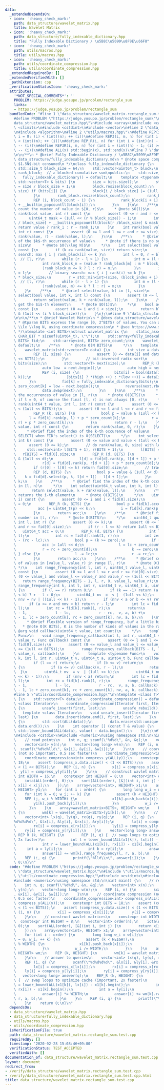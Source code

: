 ```yaml
---
data:
  _extendedDependsOn:
  - icon: ':heavy_check_mark:'
    path: data_structure/wavelet_matrix.hpp
    title: Wavelet Matrix
  - icon: ':heavy_check_mark:'
    path: data_structure/fully_indexable_dictionary.hpp
    title: "Fully Indexable Dictionary / \u5B8C\u5099\u8F9E\u66F8"
  - icon: ':heavy_check_mark:'
    path: utils/macros.hpp
    title: utils/macros.hpp
  - icon: ':heavy_check_mark:'
    path: utils/coordinate_compression.hpp
    title: utils/coordinate_compression.hpp
  _extendedRequiredBy: []
  _extendedVerifiedWith: []
  _pathExtension: cpp
  _verificationStatusIcon: ':heavy_check_mark:'
  attributes:
    '*NOT_SPECIAL_COMMENTS*': ''
    PROBLEM: https://judge.yosupo.jp/problem/rectangle_sum
    links:
    - https://judge.yosupo.jp/problem/rectangle_sum
  bundledCode: "#line 1 \"data_structure/wavelet_matrix.rectangle_sum.test.cpp\"\n\
    #define PROBLEM \"https://judge.yosupo.jp/problem/rectangle_sum\"\n#line 2 \"\
    data_structure/wavelet_matrix.hpp\"\n#include <array>\n#include <cassert>\n#include\
    \ <climits>\n#include <cstdint>\n#include <vector>\n#line 2 \"data_structure/fully_indexable_dictionary.hpp\"\
    \n#include <algorithm>\n#line 2 \"utils/macros.hpp\"\n#define REP(i, n) for (int\
    \ i = 0; (i) < (int)(n); ++ (i))\n#define REP3(i, m, n) for (int i = (m); (i)\
    \ < (int)(n); ++ (i))\n#define REP_R(i, n) for (int i = (int)(n) - 1; (i) >= 0;\
    \ -- (i))\n#define REP3R(i, m, n) for (int i = (int)(n) - 1; (i) >= (int)(m);\
    \ -- (i))\n#define ALL(x) std::begin(x), std::end(x)\n#line 7 \"data_structure/fully_indexable_dictionary.hpp\"\
    \n\n/**\n * @brief Fully Indexable Dictionary / \u5B8C\u5099\u8F9E\u66F8\n * @docs\
    \ data_structure/fully_indexable_dictionary.md\n * @note space complexity $o(N)$.\
    \ $1.5N$-bit consumed\n */\nclass fully_indexable_dictionary {\n    static constexpr\
    \ std::size_t block_size = 64;\n    std::vector<uint64_t> block;\n    std::vector<int32_t>\
    \ rank_block;  // a blocked cumulative sum\npublic:\n    std::size_t size;\n \
    \   fully_indexable_dictionary() = default;\n    template <typename T>\n    fully_indexable_dictionary(const\
    \ std::vector<T> & bits) {\n        size = bits.size();\n        std::size_t block_count\
    \ = size / block_size + 1;\n        block.resize(block_count);\n        REP (i,\
    \ size) if (bits[i]) {\n            block[i / block_size] |= (1ull << (i % block_size));\n\
    \        }\n        rank_block.resize(block_count);\n        rank_block[0] = 0;\n\
    \        REP (i, block_count - 1) {\n            rank_block[i + 1] = rank_block[i]\
    \ + __builtin_popcountll(block[i]);\n        }\n    }\n\n    /**\n     * @brief\
    \ count the number of value in $[0, r)$\n     * @note $O(1)$\n     */\n    int\
    \ rank(bool value, int r) const {\n        assert (0 <= r and r <= size);\n  \
    \      uint64_t mask = (1ull << (r % block_size)) - 1;\n        int rank_1 = rank_block[r\
    \ / block_size] + __builtin_popcountll(block[r /block_size] & mask);\n       \
    \ return value ? rank_1 : r - rank_1;\n    }\n    int rank(bool value, int l,\
    \ int r) const {\n        assert (0 <= l and l <= r and r <= size);\n        return\
    \ rank(value, r) - rank(value, l);\n    }\n\n    /**\n     * @brief find the index\
    \ of the $k$-th occurrence of value\n     * @note if there is no such index, returns\
    \ size\n     * @note $O(\\log N)$\n     */\n    int select(bool value, int k)\
    \ const {\n        if (k >= rank(value, size)) return size;\n        // binary\
    \ search: max { i | rank_block[i] <= k }\n        int l = 0, r = block.size();\
    \  // [l, r)\n        while (r - l > 1) {\n            int m = (l + r) / 2;\n\
    \            int rank_block_m = (value ? rank_block[m] : m * block_size - rank_block[m]);\n\
    \            (rank_block_m <= k ? l : r) = m;\n        }\n        int block_index\
    \ = l;\n        // binary search: max { i | rank(i) <= k }\n        l = block_index\
    \ * block_size;\n        r = std::min<int>(size, (block_index + 1) * block_size);\
    \  // [l, r)\n        while (r - l > 1) {\n            int m = (l + r) / 2;\n\
    \            (rank(value, m) <= k ? l : r) = m;\n        }\n        return l;\n\
    \    }\n    /**\n     * @brief select(value, k) in [l, size)\n     */\n    int\
    \ select(bool value, int k, int l) const {\n        assert (0 <= l and l <= size);\n\
    \        return select(value, k + rank(value, l));\n    }\n\n    /**\n     * @brief\
    \ get the $i$-th element\n     * @note $O(1)$\n     */\n    bool access(int i)\
    \ const {\n        assert (0 <= i and i < size);\n        return block[i / block_size]\
    \ & (1ull << (i % block_size));\n    }\n};\n#line 9 \"data_structure/wavelet_matrix.hpp\"\
    \n\n\n/**\n * @brief Wavelet Matrix\n * @docs data_structure/wavelet_matrix.md\n\
    \ * @tparam BITS express the range [0, 2^BITS) of values. You can assume BITS\
    \ \\le \\log N, using coordinate compression\n * @see https://www.slideshare.net/pfi/ss-15916040\n\
    \ */\ntemplate <int BITS>\nstruct wavelet_matrix {\n    static_assert (BITS <\
    \ CHAR_BIT * sizeof(uint64_t), \"\");\n    std::array<fully_indexable_dictionary,\
    \ BITS> fid;\n    std::array<int, BITS> zero_count;\n\n    wavelet_matrix() =\
    \ default;\n    /**\n     * @note O(N BITS)\n     */\n    template <typename T>\n\
    \    wavelet_matrix(std::vector<T> data) {\n        int size = data.size();\n\
    \        REP (i, size) {\n            assert (0 <= data[i] and data[i] < (1ull\
    \ << BITS));\n        }\n        // bit-inversed radix sort\n        std::vector<char>\
    \ bits(size);\n        std::vector<T> next(size);\n        REP_R (k, BITS) {\n\
    \            auto low  = next.begin();\n            auto high = next.rbegin();\n\
    \            REP (i, size) {\n                bits[i] = bool(data[i] & (1ull <<\
    \ k));\n                (bits[i] ? *(high ++) : *(low ++)) = data[i];\n      \
    \      }\n            fid[k] = fully_indexable_dictionary(bits);\n           \
    \ zero_count[k] = low - next.begin();\n            reverse(next.rbegin(), high);\n\
    \            data.swap(next);\n        }\n    }\n\n    /**\n     * @brief count\
    \ the occurrences of value in [l, r)\n     * @note O(BITS)\n     * @note even\
    \ if l = 0, of course the final [l, r) is not always [0, r)\n     */\n    int\
    \ rank(uint64_t value, int l, int r) const {\n        assert (0 <= value and value\
    \ < (1ull << BITS));\n        assert (0 <= l and l <= r and r <= fid[0].size);\n\
    \        REP_R (k, BITS) {\n            bool p = value & (1ull << k);\n      \
    \      l = fid[k].rank(p, l) + p * zero_count[k];\n            r = fid[k].rank(p,\
    \ r) + p * zero_count[k];\n        }\n        return r - l;\n    }\n    int rank(uint64_t\
    \ value, int r) const {\n        return rank(value, 0, r);\n    }\n\n    /**\n\
    \     * @brief find the index of the k-th occurence of value\n     * @note O(BITS\
    \ SELECT) when FID's select() is O(SELECT)\n     */\n    int select(uint64_t value,\
    \ int k) const {\n        assert (0 <= value and value < (1ull << BITS));\n  \
    \      assert (0 <= k);\n        // do rank(value, 0, size) with logging\n   \
    \     std::vector<int> l(BITS + 1), r(BITS + 1);\n        l[BITS] = 0;\n     \
    \   r[BITS] = fid[0].size;\n        REP_R (d, BITS) {\n            bool p = value\
    \ & (1ull << d);\n            l[d] = fid[d].rank(p, l[d + 1]) + p * zero_count[d];\n\
    \            r[d] = fid[d].rank(p, r[d + 1]) + p * zero_count[d];\n        }\n\
    \        if (r[0] - l[0] <= k) return fid[0].size;\n        // trace the log inversely\n\
    \        REP (d, BITS) {\n            bool p = value & (1ull << d);\n        \
    \    k = fid[d].select(p, k, l[d + 1]) - l[d + 1];\n        }\n        return\
    \ k;\n    }\n    /**\n     * @brief find the index of the k-th occurence of value\
    \ in [l, n)\n     */\n    int select(uint64_t value, int k, int l) const {\n \
    \       return select(value, k + rank(value, l));\n    }\n\n    /**\n     * @brief\
    \ returns the i-th element\n     * @note O(BITS)\n     */\n    uint64_t access(int\
    \ i) const {\n        assert (0 <= i and i < fid[0].size);\n        uint64_t acc\
    \ = 0;\n        REP_R (k, BITS) {\n            bool p = fid[k].access(i);\n  \
    \          acc |= uint64_t(p) << k;\n            i = fid[k].rank(p, i) + p * zero_count[k];\n\
    \        }\n        return acc;\n    }\n\n    /**\n     * @brief find the k-th\
    \ number in [l, r)\n     * @note O(BITS)\n     */\n    uint64_t quantile(int k,\
    \ int l, int r) {\n        assert (0 <= k);\n        assert (0 <= l and l <= r\
    \ and r <= fid[0].size);\n        if (r - l <= k) return 1ull << BITS;\n     \
    \   uint64_t acc = 0;\n        REP_R (d, BITS) {\n            int lc = fid[d].rank(1,\
    \ l);\n            int rc = fid[d].rank(1, r);\n            int zero = (r - l)\
    \ - (rc - lc);\n            bool p = (k >= zero);\n            if (p) {\n    \
    \            acc |= 1ull << d;\n                l = lc + zero_count[d];\n    \
    \            r = rc + zero_count[d];\n                k -= zero;\n           \
    \ } else {\n                l -= lc;\n                r -= rc;\n            }\n\
    \        }\n        return acc;\n    }\n\n    /**\n     * @brief count the number\
    \ of values in [value_l, value_r) in range [l, r)\n     * @note O(BITS)\n    \
    \ */\n    int range_frequency(int l, int r, uint64_t value_l, uint64_t value_r)\
    \ const {\n        assert (0 <= l and l <= r and r <= fid[0].size);\n        assert\
    \ (0 <= value_l and value_l <= value_r and value_r <= (1ull << BITS));\n     \
    \   return range_frequency(BITS - 1, l, r, 0, value_l, value_r);\n    }\n    int\
    \ range_frequency(int k, int l, int r, uint64_t v, uint64_t a, uint64_t b) const\
    \ {\n        if (l == r) return 0;\n        if (k == -1) return (a <= v and v\
    \ < b) ? r - l : 0;\n        uint64_t nv  =  v |  (1ull << k);\n        uint64_t\
    \ nnv = nv | ((1ull << k) - 1);\n        if (nnv < a or b <= v) return 0;\n  \
    \      if (a <= v and nnv < b) return r - l;\n        int lc = fid[k].rank(1,\
    \ l);\n        int rc = fid[k].rank(1, r);\n        return\n            range_frequency(k\
    \ - 1,             l - lc,             r - rc,  v, a, b) +\n            range_frequency(k\
    \ - 1, lc + zero_count[k], rc + zero_count[k], nv, a, b);\n    }\n\n    /**\n\
    \     * @brief flexible version of range_frequency, buf a little bit slow\n  \
    \   * @note O(K BITS), K is the number of kinds of values in the range\n     *\
    \ @arg void callback(uint64_t value, int count)\n     */\n    template <typename\
    \ Func>\n    void range_frequency_callback(int l, int r, uint64_t value_l, uint64_t\
    \ value_r, Func callback) const {\n        assert (0 <= l and l <= r and r <=\
    \ fid[0].size);\n        assert (0 <= value_l and value_l <= value_r and value_r\
    \ <= (1ull << BITS));\n        range_frequency_callback(BITS - 1, l, r, 0, value_l,\
    \ value_r, callback);\n    }\n    template <typename Func>\n    void range_frequency_callback(int\
    \ k, int l, int r, uint64_t v, uint64_t a, uint64_t b, Func callback) const {\n\
    \        if (l == r) return;\n        if (b <= v) return;\n        if (k == -1)\
    \ {\n            if (a <= v) callback(v, r - l);\n            return;\n      \
    \  }\n        uint64_t nv  = v  | (1ull << k);\n        uint64_t nnv = nv | (((1ull\
    \ << k) - 1));\n        if (nnv < a) return;\n        int lc = fid[k].rank(1,\
    \ l);\n        int rc = fid[k].rank(1, r);\n        range_frequency_callback(k\
    \ - 1,             l - lc,             r - rc,  v, a, b, callback);\n        range_frequency_callback(k\
    \ - 1, lc + zero_count[k], rc + zero_count[k], nv, a, b, callback);\n    }\n};\n\
    #line 5 \"utils/coordinate_compression.hpp\"\n\ntemplate <class T>\nstruct coordinate_compression\
    \ {\n    std::vector<T> data;\n    coordinate_compression() = default;\n    template\
    \ <class Iterator>\n    coordinate_compression(Iterator first, Iterator last)\
    \ {\n        unsafe_insert(first, last);\n        unsafe_rebuild();\n    }\n \
    \   template <class Iterator>\n    void unsafe_insert(Iterator first, Iterator\
    \ last) {\n        data.insert(data.end(), first, last);\n    }\n    void unsafe_rebuild()\
    \ {\n        std::sort(ALL(data));\n        data.erase(std::unique(ALL(data)),\
    \ data.end());\n    }\n    int operator [] (const T & value) {\n        return\
    \ std::lower_bound(ALL(data), value) - data.begin();\n    }\n};\n#line 6 \"data_structure/wavelet_matrix.rectangle_sum.test.cpp\"\
    \n#include <cstdio>\n#include <numeric>\nusing namespace std;\n\nint main() {\n\
    \    // read points\n    int n, q; scanf(\"%d%d\", &n, &q);\n    vector<int> x(n);\n\
    \    vector<int> y(n);\n    vector<long long> w(n);\n    REP (i, n) {\n      \
    \  scanf(\"%d%d%lld\", &x[i], &y[i], &w[i]);\n    }\n\n    // coordinate compression\
    \ (not so important, 0.5 sec faster)\n    coordinate_compression<int> compress_x(ALL(x));\n\
    \    coordinate_compression<int> compress_y(ALL(y));\n    constexpr int BITS =\
    \ 18;\n    assert (compress_x.data.size() < (1 << BITS));\n    assert (compress_y.data.size()\
    \ < (1 << BITS));\n    REP (i, n) {\n        x[i] = compress_x[x[i]];\n      \
    \  y[i] = compress_y[y[i]];\n    }\n\n    // construct wavlet matrices\n    constexpr\
    \ int WIDTH = 16;\n    constexpr int HEIGHT = 8;\n    vector<int> order(n);\n\
    \    iota(ALL(order), 0);\n    sort(ALL(order), [&](int i, int j) {\n        return\
    \ x[i] < x[j];\n    });\n    array<vector<int>, HEIGHT> x1;\n    array<vector<int>,\
    \ HEIGHT> y1;\n    for (int i : order) {\n        long long w_i = w[i];\n    \
    \    for (int k = 0; w_i; ++ k) {\n            assert (k < HEIGHT);\n        \
    \    REP (j, w_i % WIDTH) {\n                x1[k].push_back(x[i]);\n        \
    \        y1[k].push_back(y[i]);\n            }\n            w_i /= WIDTH;\n  \
    \      }\n    }\n    array<wavelet_matrix<BITS>, HEIGHT> wm;\n    REP (k, HEIGHT)\
    \ {\n        wm[k] = wavelet_matrix<BITS>(y1[k]);\n    }\n\n    // answer to queries\n\
    \    vector<int> lx(q), ly(q), rx(q), ry(q);\n    REP (i, q) {\n        scanf(\"\
    %d%d%d%d\", &lx[i], &ly[i], &rx[i], &ry[i]);\n        lx[i] = compress_x[lx[i]];\n\
    \        rx[i] = compress_x[rx[i]];\n        ly[i] = compress_y[ly[i]];\n    \
    \    ry[i] = compress_y[ry[i]];\n    }\n    vector<long long> answer(q);\n   \
    \ REP_R (k, HEIGHT) {\n        REP (i, q) {  // swap loops to optimize cache (important,\
    \ 2x faster)\n            int l = lower_bound(ALL(x1[k]), lx[i]) - x1[k].begin();\n\
    \            int r = lower_bound(ALL(x1[k]), rx[i]) - x1[k].begin();\n       \
    \     int a = ly[i];\n            int b = ry[i];\n            answer[i] *= WIDTH;\n\
    \            answer[i] += wm[k].range_frequency(l, r, a, b);\n        }\n    }\n\
    \    REP (i, q) {\n        printf(\"%lld\\n\", answer[i]);\n    }\n    return\
    \ 0;\n}\n"
  code: "#define PROBLEM \"https://judge.yosupo.jp/problem/rectangle_sum\"\n#include\
    \ \"data_structure/wavelet_matrix.hpp\"\n#include \"utils/macros.hpp\"\n#include\
    \ \"utils/coordinate_compression.hpp\"\n#include <cstdint>\n#include <cstdio>\n\
    #include <numeric>\nusing namespace std;\n\nint main() {\n    // read points\n\
    \    int n, q; scanf(\"%d%d\", &n, &q);\n    vector<int> x(n);\n    vector<int>\
    \ y(n);\n    vector<long long> w(n);\n    REP (i, n) {\n        scanf(\"%d%d%lld\"\
    , &x[i], &y[i], &w[i]);\n    }\n\n    // coordinate compression (not so important,\
    \ 0.5 sec faster)\n    coordinate_compression<int> compress_x(ALL(x));\n    coordinate_compression<int>\
    \ compress_y(ALL(y));\n    constexpr int BITS = 18;\n    assert (compress_x.data.size()\
    \ < (1 << BITS));\n    assert (compress_y.data.size() < (1 << BITS));\n    REP\
    \ (i, n) {\n        x[i] = compress_x[x[i]];\n        y[i] = compress_y[y[i]];\n\
    \    }\n\n    // construct wavlet matrices\n    constexpr int WIDTH = 16;\n  \
    \  constexpr int HEIGHT = 8;\n    vector<int> order(n);\n    iota(ALL(order),\
    \ 0);\n    sort(ALL(order), [&](int i, int j) {\n        return x[i] < x[j];\n\
    \    });\n    array<vector<int>, HEIGHT> x1;\n    array<vector<int>, HEIGHT> y1;\n\
    \    for (int i : order) {\n        long long w_i = w[i];\n        for (int k\
    \ = 0; w_i; ++ k) {\n            assert (k < HEIGHT);\n            REP (j, w_i\
    \ % WIDTH) {\n                x1[k].push_back(x[i]);\n                y1[k].push_back(y[i]);\n\
    \            }\n            w_i /= WIDTH;\n        }\n    }\n    array<wavelet_matrix<BITS>,\
    \ HEIGHT> wm;\n    REP (k, HEIGHT) {\n        wm[k] = wavelet_matrix<BITS>(y1[k]);\n\
    \    }\n\n    // answer to queries\n    vector<int> lx(q), ly(q), rx(q), ry(q);\n\
    \    REP (i, q) {\n        scanf(\"%d%d%d%d\", &lx[i], &ly[i], &rx[i], &ry[i]);\n\
    \        lx[i] = compress_x[lx[i]];\n        rx[i] = compress_x[rx[i]];\n    \
    \    ly[i] = compress_y[ly[i]];\n        ry[i] = compress_y[ry[i]];\n    }\n \
    \   vector<long long> answer(q);\n    REP_R (k, HEIGHT) {\n        REP (i, q)\
    \ {  // swap loops to optimize cache (important, 2x faster)\n            int l\
    \ = lower_bound(ALL(x1[k]), lx[i]) - x1[k].begin();\n            int r = lower_bound(ALL(x1[k]),\
    \ rx[i]) - x1[k].begin();\n            int a = ly[i];\n            int b = ry[i];\n\
    \            answer[i] *= WIDTH;\n            answer[i] += wm[k].range_frequency(l,\
    \ r, a, b);\n        }\n    }\n    REP (i, q) {\n        printf(\"%lld\\n\", answer[i]);\n\
    \    }\n    return 0;\n}\n"
  dependsOn:
  - data_structure/wavelet_matrix.hpp
  - data_structure/fully_indexable_dictionary.hpp
  - utils/macros.hpp
  - utils/coordinate_compression.hpp
  isVerificationFile: true
  path: data_structure/wavelet_matrix.rectangle_sum.test.cpp
  requiredBy: []
  timestamp: '2020-02-28 15:08:46+09:00'
  verificationStatus: TEST_ACCEPTED
  verifiedWith: []
documentation_of: data_structure/wavelet_matrix.rectangle_sum.test.cpp
layout: document
redirect_from:
- /verify/data_structure/wavelet_matrix.rectangle_sum.test.cpp
- /verify/data_structure/wavelet_matrix.rectangle_sum.test.cpp.html
title: data_structure/wavelet_matrix.rectangle_sum.test.cpp
---
```

